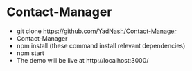 # Contact-Manager


 - git clone https://github.com/YadNash/Contact-Manager
 - Contact-Manager
 - npm install (these command install relevant dependencies)
 - npm start 
 - The demo will be live at http://localhost:3000/
 
